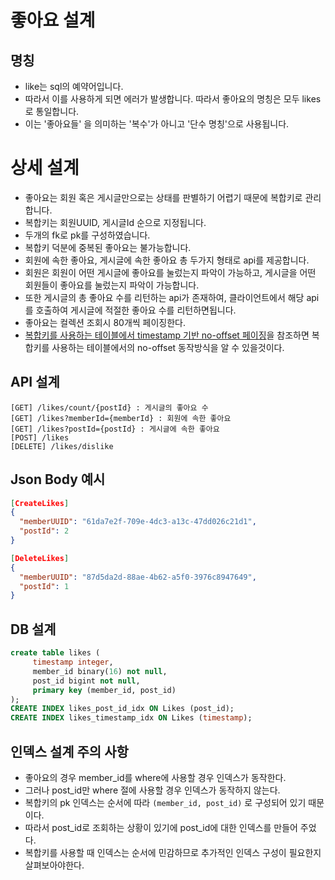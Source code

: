 # 좋아요 설계

## 명칭
* like는 sql의 예약어입니다.
* 따라서 이를 사용하게 되면 에러가 발생합니다. 따라서 좋아요의 명칭은 모두 likes로 통일합니다.
* 이는 '좋아요들' 을 의미하는 '복수'가 아니고 '단수 명칭'으로 사용됩니다.

# 상세 설계
* 좋아요는 회원 혹은 게시글만으로는 상태를 판별하기 어렵기 때문에 복합키로 관리합니다.
* 복합키는 회원UUID, 게시글Id 순으로 지정됩니다.
* 두개의 fk로 pk를 구성하였습니다.
* 복합키 덕분에 중복된 좋아요는 불가능합니다.
* 회원에 속한 좋아요, 게시글에 속한 좋아요 총 두가지 형태로 api를 제공합니다.
* 회원은 회원이 어떤 게시글에 좋아요를 눌렀는지 파악이 가능하고, 게시글을 어떤 회원들이 좋아요를 눌렀는지 파악이 가능합니다.
* 또한 게시글의 총 좋아요 수를 리턴하는 api가 존재하여, 클라이언트에서 해당 api를 호출하여 게시글에 적절한 좋아요 수를 리턴하면됩니다.
* 좋아요는 컬렉션 조회시 80개씩 페이징한다.
* [복합키를 사용하는 테이블에서 timestamp 기반 no-offset 페이징](https://github.com/liveforone/howru/blob/master/Documents/NO_OFFSET_IN_COMPOSITE_KEY_TABLE.md)을 참조하면 복합키를 사용하는 테이블에서의 no-offset 동작방식을 알 수 있을것이다.

## API 설계
```
[GET] /likes/count/{postId} : 게시글의 좋아요 수
[GET] /likes?memberId={memberId} : 회원에 속한 좋아요
[GET] /likes?postId={postId} : 게시글에 속한 좋아요
[POST] /likes
[DELETE] /likes/dislike
```

## Json Body 예시
```json
[CreateLikes]
{
  "memberUUID": "61da7e2f-709e-4dc3-a13c-47dd026c21d1",
  "postId": 2
}

[DeleteLikes]
{
  "memberUUID": "87d5da2d-88ae-4b62-a5f0-3976c8947649",
  "postId": 1
}
```

## DB 설계
```sql
create table likes (
     timestamp integer,
     member_id binary(16) not null,
     post_id bigint not null,
     primary key (member_id, post_id)
);
CREATE INDEX likes_post_id_idx ON Likes (post_id);
CREATE INDEX likes_timestamp_idx ON Likes (timestamp);
```

## 인덱스 설계 주의 사항
* 좋아요의 경우 member_id를 where에 사용할 경우 인덱스가 동작한다.
* 그러나 post_id만 where 절에 사용할 경우 인덱스가 동작하지 않는다.
* 복합키의 pk 인덱스는 순서에 따라 `(member_id, post_id)` 로 구성되어 있기 때문이다.
* 따라서 post_id로 조회하는 상황이 있기에 post_id에 대한 인덱스를 만들어 주었다.
* 복합키를 사용할 때 인덱스는 순서에 민감하므로 추가적인 인덱스 구성이 필요한지 살펴보아야한다.
